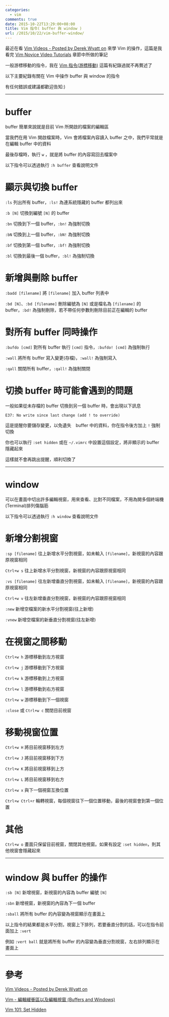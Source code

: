 ```yaml
---
categories:
  - vim
comments: true
date: 2015-10-22T13:29:00+08:00
title: Vim 指令( buffer 與 window )
url: /2015/10/22/vim-buffer-window/
---
```


最近在看 [Vim Videos - Posted by Derek Wyatt on](http://derekwyatt.org/vim/tutorials/) 來學 Vim 的操作，這篇是我看完 [Vim Novice Video Tutorials](http://derekwyatt.org/vim/tutorials/novice/) 章節中所做的筆記

一般游標移動的指令，我在 [Vim 指令(游標移動)](posts/304816-vim-command) 這篇有紀錄過就不再贅述了

以下主要紀錄有關在 Vim 中操作 buffer 與 window 的指令

有任何錯誤或建議都歡迎告知:)

<!--more-->

----

# buffer

buffer 簡單來說就是目前 Vim 所開啟的檔案的編輯區

當我們在用 Vim 開啟檔案時，Vim 會將檔案內容讀入 buffer 之中，我們平常就是在編輯 buffer 中的資料

最後存檔時，執行 `w` ，就是將 buffer 的內容寫回去檔案中

以下指令可以透過執行 `:h buffer` 查看說明文件

# 顯示與切換 buffer

`:ls` 列出所有 buffer，`:ls!` 為連系統隱藏的 buffer 都列出來

`:b [N]` 切換到編號 `[N]` 的 buffer

`:bn` 切換到下一個 buffer，`:bn!` 為強制切換

`:bN` 切換到上一個 buffer，`:bN!` 為強制切換

`:bf` 切換到第一個 buffer，`:bf!` 為強制切換

`:bl` 切換到最後一個 buffer，`:bl!` 為強制切換

# 新增與刪除 buffer

`:badd [filename]` 將 `[filename]` 加入 buffer 列表中

`:bd [N]`、`:bd [filename]` 刪除編號為 `[N]` 或是檔名為 `[filename]` 的 buffer，`:bd!` 為強制刪除，若不帶任何參數則刪除目前正在編輯的 buffer

# 對所有 buffer 同時操作

`:bufdo [cmd]` 對所有 buffer 執行 `[cmd]` 指令，`:bufdo! [cmd]` 為強制執行

`:wall` 將所有 buffer 寫入變更(存檔)，`:wall!` 為強制寫入

`:qall` 關閉所有 buffer，`:qall!` 為強制關閉

# 切換 buffer 時可能會遇到的問題

一般如果從未存檔的 buffer 切換到另一個 buffer 時，會出現以下訊息

```shell
E37: No write since last change (add ! to override)
```

這是提醒你要儲存變更，以免遺失　buffer 中的資料，你在指令後方加上 `!` 強制切換

你也可以執行 `:set hidden` 或在 `~/.vimrc` 中設置這個設定，將非顯示的 buffer 隱藏起來

這樣就不會再跳出提醒，順利切換了

----

# window

可以在畫面中切出許多編輯視窗，用來查看、比對不同檔案，不用為開多個終端機(Terminal)排列傷腦筋

以下指令可以透過執行 `:h window` 查看說明文件

# 新增分割視窗

`:sp [filename]` 往上新增水平分割視窗，如未輸入 `[filename]`，新視窗的內容跟原視窗相同

`Ctrl+w s` 往上新增水平分割視窗，新視窗的內容跟原視窗相同

`:vs [filename]` 往左新增垂直分割視窗，如未輸入 `[filename]`，新視窗的內容跟原視窗相同

`Ctrl+w v` 往左新增垂直分割視窗，新視窗的內容跟原視窗相同

`:new` 新增空檔案的新水平分割視窗(往上新增)

`:vnew` 新增空檔案的新垂直分割視窗(往左新增)

# 在視窗之間移動

`Ctrl+w h` 游標移動到左方視窗

`Ctrl+w j` 游標移動到下方視窗

`Ctrl+w k` 游標移動到上方視窗

`Ctrl+w l` 游標移動到右方視窗

`Ctrl+w w` 游標移動到下一個視窗

`:close` 或 `Ctrl+w c` 關閉目前視窗

# 移動視窗位置

`Ctrl+w H` 將目前視窗移到左方

`Ctrl+w J` 將目前視窗移到下方

`Ctrl+w K` 將目前視窗移到上方

`Ctrl+w L` 將目前視窗移到右方

`Ctrl+w x` 與下一個視窗互換位置

`Ctrl+w Ctrl+r` 輪轉視窗，每個視窗往下一個位置移動，最後的視窗會到第一個位置

# 其他

`Ctrl+w o` 畫面只保留目前視窗，關閉其他視窗。如果有設定 `:set hidden`，則其他視窗會隱藏起來

----

# window 與 buffer 的操作

`:sb [N]` 新增視窗，新視窗的內容為 buffer 編號 `[N]`

`:sbn` 新增視窗，新視窗的內容為下一個 buffer

`:sball` 將所有 buffer 的內容變為視窗顯示在畫面上

以上指令的結果都是水平分割，視窗上下排列，若要垂直分割的話，可以在指令前面加上 `:vert`

例如 `:vert ball` 就是將所有 buffer 的內容變為垂直分割視窗，左右排列顯示在畫面上

----

# 參考

[Vim Videos - Posted by Derek Wyatt on](http://derekwyatt.org/vim/tutorials/)

[Vim - 編輯緩衝區以及編輯視窗 (Buffers and Windows)](http://www.openfoundry.org/tw/tech-column/2383-vim--buffers-and-windows)

[Vim 101: Set Hidden](http://usevim.com/2012/10/19/vim101-set-hidden/)
